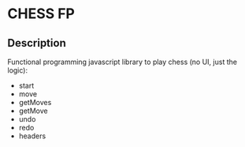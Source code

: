 # CHESS FP

## Description

Functional programming javascript library to play chess (no UI, just the logic):

- start
- move
- getMoves
- getMove
- undo
- redo
- headers
